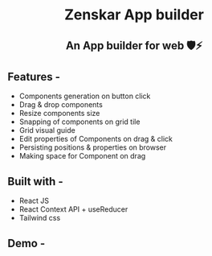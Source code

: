 <div align="center"> 
 
# Zenskar App builder
## An App builder for web 🛡️⚡
</div>

## **Features -**

- Components generation on button click
- Drag & drop components
- Resize components size
- Snapping of components on grid tile
- Grid visual guide
- Edit properties of Components on drag & click 
- Persisting positions & properties on browser 
- Making space for Component on drag 

## **Built with -**

- React JS
- React Context API + useReducer
- Tailwind css

## **Demo -**

